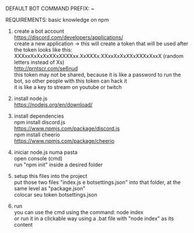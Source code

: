 DEFAULT BOT COMMAND PREFIX: ~  
  
REQUIREMENTS: basic knowledge on npm  
  
1. create a bot account  
<https://discord.com/developers/applications/>  
create a new application -> this will create a token that will be used after  
the token looks like this: XXXxxXxXxXxXXxXXXXxx.XxXXXx.XXxxXxXxXXxXXXxXxxX (random letters instead of Xs)  
<http://prntscr.com/se6nud>  
this token may not be shared, because it is like a password to run the bot, so other people with this token can hack it  
it is like a key to stream on youtube or twitch  
  
2. install node.js  
<https://nodejs.org/en/download/>  
  
3. install dependencies  
npm install discord.js  
<https://www.npmjs.com/package/discord.js>  
npm install cheerio  
<https://www.npmjs.com/package/cheerio>  
  
4. iniciar node.js numa pasta  
open console (cmd)  
run "npm init" inside a desired folder  
  
5. setup this files into the project  
put those two files "index.js e botsettings.json" into that folder, at the same level as "package.json"  
colocar seu token botsettings.json  
  
6. run  
you can use the cmd using the command: node index  
or run it in a clickable way using a .bat file with "node index" as its content  
